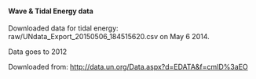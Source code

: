 #### Wave & Tidal Energy data

Downloaded data for tidal energy: raw/UNdata_Export_20150506_184515620.csv
on May 6 2014.

Data goes to 2012

Downloaded from: http://data.un.org/Data.aspx?d=EDATA&f=cmID%3aEO
